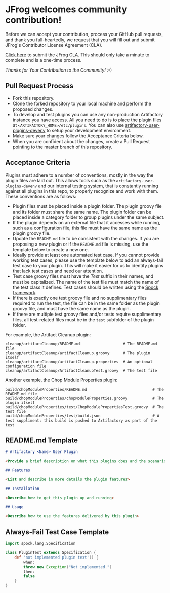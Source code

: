 # JFrog welcomes community contribution!

Before we can accept your contribution, process your GitHub pull requests, and thank you full-heartedly, we request that you will fill out and submit JFrog's Contributor License Agreement (CLA).

[Click here](https://secure.echosign.com/public/hostedForm?formid=5IYKLZ2RXB543N) to submit the JFrog CLA.
This should only take a minute to complete and is a one-time process.

*Thanks for Your Contribution to the Community!* :-)

## Pull Request Process ##

- Fork this repository.
- Clone the forked repository to your local machine and perform the proposed changes. 
- To develop and test plugins you can use any non-production Artifactory instance you have access. All you need to do is to place the plugin files at `<ARTIFACTORY_HOME>/etc/plugins`. You can also use [artifactory-user-plugins-devenv](https://github.com/JFrogDev/artifactory-user-plugins-devenv) to setup your development environment.
- Make sure your changes follow the Acceptance Criteria below.
- When you are confident about the changes, create a Pull Request pointing to the master branch of this repository. 

## Acceptance Criteria ##

Plugins must adhere to a number of conventions, mostly in the way the plugin files are laid out. This allows tools such as the `artifactory-user-plugins-devenv` and our internal testing system, that is constantly running against all plugins in this repo, to properly recognize and work with them. These conventions are as follows:

- Plugin files must be placed inside a plugin folder. The plugin groovy file and its folder must share the same name. The plugin folder can be placed inside a category folder to group plugins under the same subject.
- If the plugin depends on an external file that it accesses while running, such as a configuration file, this file must have the same name as the plugin groovy file.
- Update the `README.md` file to be consistent with the changes. If you are proposing a new plugin or if the `README.md` file is missing, use the template below to create a new one.
- Ideally provide at least one automated test case. If you cannot provide working test cases, please use the template below to add an always-fail test case to your plugin. This will make it easier for us to identify plugins that lack test cases and need our attention.
- Test case groovy files must have the *Test* suffix in their names, and must be capitalized. The name of the test file must match the name of the test class it defines. Test cases should be written using the [Spock framework](http://spockframework.org/spock/docs/1.1/spock_primer.html).
- If there is exactly one test groovy file and no supplimentary files required to run the test, the file can be in the same folder as the plugin groovy file, and must have the same name as the plugin.
- If there are multiple test groovy files and/or tests require supplimentary files, all test-related files must be in the `test` subfolder of the plugin folder.

For example, the Artifact Cleanup plugin:
```
cleanup/artifactCleanup/README.md                   # The README.md file
cleanup/artifactCleanup/artifactCleanup.groovy      # The plugin itself
cleanup/artifactCleanup/artifactCleanup.properties  # An optional configuration file
cleanup/artifactCleanup/ArtifactCleanupTest.groovy  # The test file
```

Another example, the Chop Module Properties plugin:
```
build/chopModuleProperties/README.md                             # The README.md file
build/chopModuleProperties/chopModuleProperties.groovy           # The plugin itself
build/chopModuleProperties/test/ChopModulePropertiesTest.groovy  # The test file
build/chopModuleProperties/test/build.json                       # A test suppliment: this build is pushed to Artifactory as part of the test
```

## README.md Template ##

```markdown
# Artifactory <Name> User Plugin

<Provide a brief description on what this plugins does and the scenarios when it can/should be used.>

## Features

<List and describe in more details the plugin features>

## Installation

<Describe how to get this plugin up and running>

## Usage

<Describe how to use the features delivered by this plugin>
```

## Always-Fail Test Case Template ##
```groovy
import spock.lang.Specification

class PluginTest extends Specification {
    def 'not implemented plugin test'() {
        when:
        throw new Exception("Not implemented.")
        then:
        false
    }
}
```
